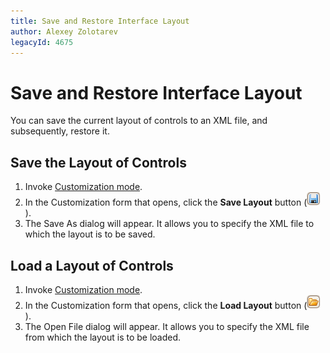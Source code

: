```yaml
---
title: Save and Restore Interface Layout
author: Alexey Zolotarev
legacyId: 4675
---
```

# Save and Restore Interface Layout
You can save the current layout of controls to an XML file, and subsequently, restore it.

## Save the Layout of Controls
1. Invoke [Customization mode](../layout-customization/start-layout-customization.md).
2. In the Customization form that opens, click the **Save Layout** button (![EU_XtraLayout_LayoutControl_CustomizationForm_SaveButton](../../../images/img7661.png)).
3. The Save As dialog will appear. It allows you to specify the XML file to which the layout is to be saved.

## Load a Layout of Controls
1. Invoke [Customization mode](../layout-customization/start-layout-customization.md).
2. In the Customization form that opens, click the **Load Layout** button (![EU_XtraLayout_LayoutControl_CustomizationForm_LoadButton](../../../images/img7660.png)).
3. The Open File dialog will appear. It allows you to specify the XML file from which the layout is to be loaded.